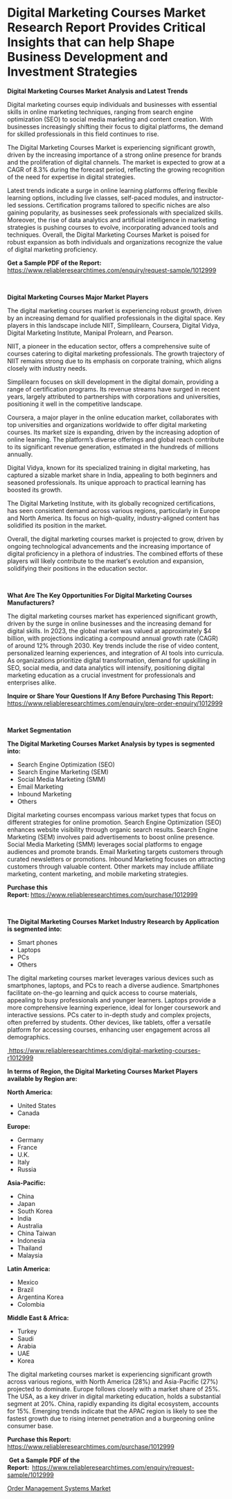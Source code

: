 <p><h1>Digital Marketing Courses Market Research Report Provides Critical Insights that can help Shape Business Development and Investment Strategies</h1></p><p><strong>Digital Marketing Courses Market Analysis and Latest Trends</strong></p>
<p><p>Digital marketing courses equip individuals and businesses with essential skills in online marketing techniques, ranging from search engine optimization (SEO) to social media marketing and content creation. With businesses increasingly shifting their focus to digital platforms, the demand for skilled professionals in this field continues to rise. </p><p>The Digital Marketing Courses Market is experiencing significant growth, driven by the increasing importance of a strong online presence for brands and the proliferation of digital channels. The market is expected to grow at a CAGR of 8.3% during the forecast period, reflecting the growing recognition of the need for expertise in digital strategies. </p><p>Latest trends indicate a surge in online learning platforms offering flexible learning options, including live classes, self-paced modules, and instructor-led sessions. Certification programs tailored to specific niches are also gaining popularity, as businesses seek professionals with specialized skills. Moreover, the rise of data analytics and artificial intelligence in marketing strategies is pushing courses to evolve, incorporating advanced tools and techniques. Overall, the Digital Marketing Courses Market is poised for robust expansion as both individuals and organizations recognize the value of digital marketing proficiency.</p></p>
<p><strong>Get a Sample PDF of the Report:&nbsp;</strong> <a href="https://www.reliableresearchtimes.com/enquiry/request-sample/1012999?utm_campaign=2454&utm_medium=2&utm_source=Github&utm_content=ia&utm_term=06032025&utm_id=digital-marketing-courses">https://www.reliableresearchtimes.com/enquiry/request-sample/1012999</a></p>
<p>&nbsp;</p>
<p><strong>Digital Marketing Courses Major Market Players</strong></p>
<p><p>The digital marketing courses market is experiencing robust growth, driven by an increasing demand for qualified professionals in the digital space. Key players in this landscape include NIIT, Simplilearn, Coursera, Digital Vidya, Digital Marketing Institute, Manipal Prolearn, and Pearson.</p><p>NIIT, a pioneer in the education sector, offers a comprehensive suite of courses catering to digital marketing professionals. The growth trajectory of NIIT remains strong due to its emphasis on corporate training, which aligns closely with industry needs.</p><p>Simplilearn focuses on skill development in the digital domain, providing a range of certification programs. Its revenue streams have surged in recent years, largely attributed to partnerships with corporations and universities, positioning it well in the competitive landscape.</p><p>Coursera, a major player in the online education market, collaborates with top universities and organizations worldwide to offer digital marketing courses. Its market size is expanding, driven by the increasing adoption of online learning. The platform’s diverse offerings and global reach contribute to its significant revenue generation, estimated in the hundreds of millions annually.</p><p>Digital Vidya, known for its specialized training in digital marketing, has captured a sizable market share in India, appealing to both beginners and seasoned professionals. Its unique approach to practical learning has boosted its growth.</p><p>The Digital Marketing Institute, with its globally recognized certifications, has seen consistent demand across various regions, particularly in Europe and North America. Its focus on high-quality, industry-aligned content has solidified its position in the market.</p><p>Overall, the digital marketing courses market is projected to grow, driven by ongoing technological advancements and the increasing importance of digital proficiency in a plethora of industries. The combined efforts of these players will likely contribute to the market's evolution and expansion, solidifying their positions in the education sector.</p></p>
<p>&nbsp;</p>
<p><strong>What Are The Key Opportunities For Digital Marketing Courses Manufacturers?</strong></p>
<p><p>The digital marketing courses market has experienced significant growth, driven by the surge in online businesses and the increasing demand for digital skills. In 2023, the global market was valued at approximately $4 billion, with projections indicating a compound annual growth rate (CAGR) of around 12% through 2030. Key trends include the rise of video content, personalized learning experiences, and integration of AI tools into curricula. As organizations prioritize digital transformation, demand for upskilling in SEO, social media, and data analytics will intensify, positioning digital marketing education as a crucial investment for professionals and enterprises alike.</p></p>
<p><strong>Inquire or Share Your Questions If Any Before Purchasing This Report:</strong> <a href="https://www.reliableresearchtimes.com/enquiry/pre-order-enquiry/1012999?utm_campaign=2454&utm_medium=2&utm_source=Github&utm_content=ia&utm_term=06032025&utm_id=digital-marketing-courses">https://www.reliableresearchtimes.com/enquiry/pre-order-enquiry/1012999</a></p>
<p>&nbsp;</p>
<p><strong>Market Segmentation</strong></p>
<p><strong>The Digital Marketing Courses Market Analysis by types is segmented into:</strong></p>
<p><ul><li>Search Engine Optimization (SEO)</li><li>Search Engine Marketing (SEM)</li><li>Social Media Marketing (SMM)</li><li>Email Marketing</li><li>Inbound Marketing</li><li>Others</li></ul></p>
<p><p>Digital marketing courses encompass various market types that focus on different strategies for online promotion. Search Engine Optimization (SEO) enhances website visibility through organic search results. Search Engine Marketing (SEM) involves paid advertisements to boost online presence. Social Media Marketing (SMM) leverages social platforms to engage audiences and promote brands. Email Marketing targets customers through curated newsletters or promotions. Inbound Marketing focuses on attracting customers through valuable content. Other markets may include affiliate marketing, content marketing, and mobile marketing strategies.</p></p>
<p><strong>Purchase this Report:&nbsp;</strong><a href="https://www.reliableresearchtimes.com/purchase/1012999?utm_campaign=2454&utm_medium=2&utm_source=Github&utm_content=ia&utm_term=06032025&utm_id=digital-marketing-courses">https://www.reliableresearchtimes.com/purchase/1012999</a></p>
<p>&nbsp;</p>
<p><strong>The Digital Marketing Courses Market Industry Research by Application is segmented into:</strong></p>
<p><ul><li>Smart phones</li><li>Laptops</li><li>PCs</li><li>Others</li></ul></p>
<p><p>The digital marketing courses market leverages various devices such as smartphones, laptops, and PCs to reach a diverse audience. Smartphones facilitate on-the-go learning and quick access to course materials, appealing to busy professionals and younger learners. Laptops provide a more comprehensive learning experience, ideal for longer coursework and interactive sessions. PCs cater to in-depth study and complex projects, often preferred by students. Other devices, like tablets, offer a versatile platform for accessing courses, enhancing user engagement across all demographics.</p></p>
<p><a href="https://www.reliableresearchtimes.com/digital-marketing-courses-r1012999?utm_campaign=2454&utm_medium=2&utm_source=Github&utm_content=ia&utm_term=06032025&utm_id=digital-marketing-courses">&nbsp;https://www.reliableresearchtimes.com/digital-marketing-courses-r1012999</a></p>
<p><strong>In terms of Region, the Digital Marketing Courses Market Players available by Region are:</strong></p>
<p>
    <p> <strong> North America: </strong>
        <ul>
            <li>United States</li>
            <li>Canada</li>
        </ul>
        </p> 
    <p> <strong> Europe: </strong>
        <ul>
            <li>Germany</li>
            <li>France</li>
            <li>U.K.</li>
            <li>Italy</li>
            <li>Russia</li>
        </ul>
        </p> 
    <p> <strong> Asia-Pacific: </strong>
        <ul>
            <li>China</li>
            <li>Japan</li>
            <li>South Korea</li>
            <li>India</li>
            <li>Australia</li>
            <li>China Taiwan</li>
            <li>Indonesia</li>
            <li>Thailand</li>
            <li>Malaysia</li>
        </ul>
        </p> 
    <p> <strong> Latin America: </strong>
        <ul>
            <li>Mexico</li>
            <li>Brazil</li>
            <li>Argentina Korea</li>
            <li>Colombia</li>
        </ul>
        </p> 
    <p> <strong> Middle East & Africa: </strong>
        <ul>
            <li>Turkey</li>
            <li>Saudi</li>
            <li>Arabia</li>
            <li>UAE</li>
            <li>Korea</li>
        </ul>
    </p>
    </p>
<p><p>The digital marketing courses market is experiencing significant growth across various regions, with North America (28%) and Asia-Pacific (27%) projected to dominate. Europe follows closely with a market share of 25%. The USA, as a key driver in digital marketing education, holds a substantial segment at 20%. China, rapidly expanding its digital ecosystem, accounts for 15%. Emerging trends indicate that the APAC region is likely to see the fastest growth due to rising internet penetration and a burgeoning online consumer base.</p></p>
<p><strong>Purchase this Report: </strong><a href="https://www.reliableresearchtimes.com/purchase/1012999?utm_campaign=2454&utm_medium=2&utm_source=Github&utm_content=ia&utm_term=06032025&utm_id=digital-marketing-courses">https://www.reliableresearchtimes.com/purchase/1012999</a></p>
<p>&nbsp;<strong>Get a Sample PDF of the Report:&nbsp;&nbsp;</strong><a href="https://www.reliableresearchtimes.com/enquiry/request-sample/1012999?utm_campaign=2454&utm_medium=2&utm_source=Github&utm_content=ia&utm_term=06032025&utm_id=digital-marketing-courses">https://www.reliableresearchtimes.com/enquiry/request-sample/1012999</a></p>
<p><strong></strong></p>
<p><p><a href="https://github.com/OlenFleming68/Market-Research-Report-List-1/blob/main/order-management-systems-market.md?utm_campaign=2454&utm_medium=2&utm_source=Github&utm_content=ia&utm_term=06032025&utm_id=digital-marketing-courses">Order Management Systems Market</a></p></p>